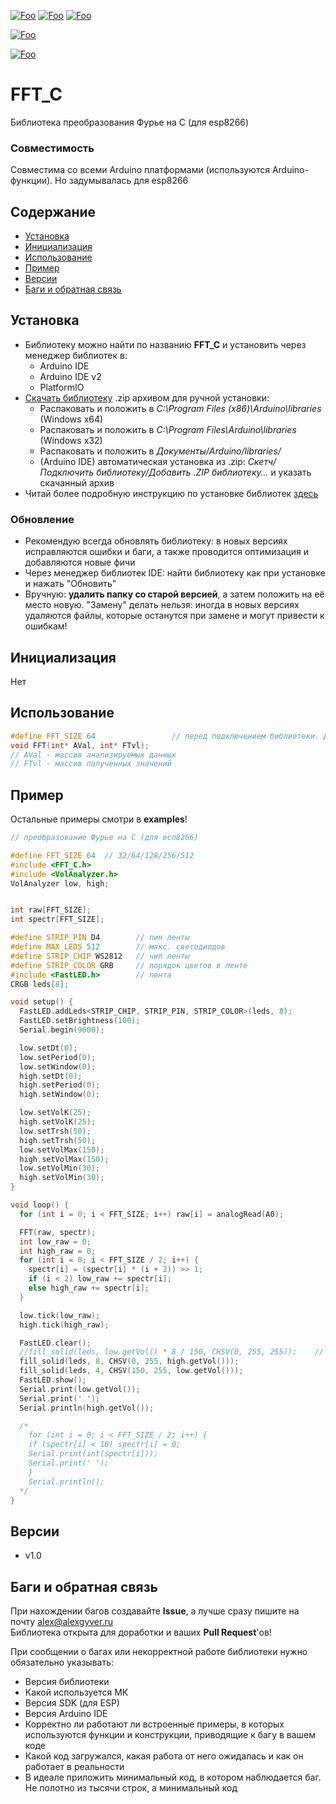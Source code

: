 [![Foo](https://img.shields.io/badge/Version-1.0-brightgreen.svg?style=flat-square)](#versions)
[![Foo](https://img.shields.io/badge/Website-AlexGyver.ru-blue.svg?style=flat-square)](https://alexgyver.ru/)
[![Foo](https://img.shields.io/badge/%E2%82%BD$%E2%82%AC%20%D0%9D%D0%B0%20%D0%BF%D0%B8%D0%B2%D0%BE-%D1%81%20%D1%80%D1%8B%D0%B1%D0%BA%D0%BE%D0%B9-orange.svg?style=flat-square)](https://alexgyver.ru/support_alex/)

[![Foo](https://img.shields.io/badge/README-ENGLISH-brightgreen.svg?style=for-the-badge)](https://github-com.translate.goog/GyverLibs/FFT_C?_x_tr_sl=ru&_x_tr_tl=en)  

[![Foo](https://img.shields.io/badge/ПОДПИСАТЬСЯ-НА%20ОБНОВЛЕНИЯ-brightgreen.svg?style=social&logo=telegram&color=blue)](https://t.me/GyverLibs)


# FFT_C
Библиотека преобразования Фурье на С (для esp8266)

### Совместимость
Совместима со всеми Arduino платформами (используются Arduino-функции). Но задумывалась для esp8266

## Содержание
- [Установка](#install)
- [Инициализация](#init)
- [Использование](#usage)
- [Пример](#example)
- [Версии](#versions)
- [Баги и обратная связь](#feedback)

<a id="install"></a>
## Установка
- Библиотеку можно найти по названию **FFT_C** и установить через менеджер библиотек в:
    - Arduino IDE
    - Arduino IDE v2
    - PlatformIO
- [Скачать библиотеку](https://github.com/GyverLibs/FFT_C/archive/refs/heads/main.zip) .zip архивом для ручной установки:
    - Распаковать и положить в *C:\Program Files (x86)\Arduino\libraries* (Windows x64)
    - Распаковать и положить в *C:\Program Files\Arduino\libraries* (Windows x32)
    - Распаковать и положить в *Документы/Arduino/libraries/*
    - (Arduino IDE) автоматическая установка из .zip: *Скетч/Подключить библиотеку/Добавить .ZIP библиотеку…* и указать скачанный архив
- Читай более подробную инструкцию по установке библиотек [здесь](https://alexgyver.ru/arduino-first/#%D0%A3%D1%81%D1%82%D0%B0%D0%BD%D0%BE%D0%B2%D0%BA%D0%B0_%D0%B1%D0%B8%D0%B1%D0%BB%D0%B8%D0%BE%D1%82%D0%B5%D0%BA)
### Обновление
- Рекомендую всегда обновлять библиотеку: в новых версиях исправляются ошибки и баги, а также проводится оптимизация и добавляются новые фичи
- Через менеджер библиотек IDE: найти библиотеку как при установке и нажать "Обновить"
- Вручную: **удалить папку со старой версией**, а затем положить на её место новую. "Замену" делать нельзя: иногда в новых версиях удаляются файлы, которые останутся при замене и могут привести к ошибкам!


<a id="init"></a>
## Инициализация
Нет

<a id="usage"></a>
## Использование
```cpp
#define FFT_SIZE 64                 // перед подключением библиотеки. Должно быть кратно степени 2
void FFT(int* AVal, int* FTvl);
// AVal - массив анализируемых данных
// FTvl - массив полученных значений
```

<a id="example"></a>
## Пример
Остальные примеры смотри в **examples**!
```cpp
// преобразование Фурье на C (для есп8266)

#define FFT_SIZE 64  // 32/64/128/256/512
#include <FFT_C.h>
#include <VolAnalyzer.h>
VolAnalyzer low, high;


int raw[FFT_SIZE];
int spectr[FFT_SIZE];

#define STRIP_PIN D4        // пин ленты
#define MAX_LEDS 512        // макс. светодиодов
#define STRIP_CHIP WS2812   // чип ленты
#define STRIP_COLOR GRB     // порядок цветов в ленте
#include <FastLED.h>        // лента
CRGB leds[8];

void setup() {
  FastLED.addLeds<STRIP_CHIP, STRIP_PIN, STRIP_COLOR>(leds, 8);
  FastLED.setBrightness(100);
  Serial.begin(9600);

  low.setDt(0);
  low.setPeriod(0);
  low.setWindow(0);
  high.setDt(0);
  high.setPeriod(0);
  high.setWindow(0);

  low.setVolK(25);
  high.setVolK(25);
  low.setTrsh(50);
  high.setTrsh(50);
  low.setVolMax(150);
  high.setVolMax(150);
  low.setVolMin(30);
  high.setVolMin(30);
}

void loop() {
  for (int i = 0; i < FFT_SIZE; i++) raw[i] = analogRead(A0);

  FFT(raw, spectr);
  int low_raw = 0;
  int high_raw = 0;
  for (int i = 0; i < FFT_SIZE / 2; i++) {
    spectr[i] = (spectr[i] * (i + 2)) >> 1;
    if (i < 2) low_raw += spectr[i];
    else high_raw += spectr[i];
  }

  low.tick(low_raw);
  high.tick(high_raw);

  FastLED.clear();
  //fill_solid(leds, low.getVol() * 8 / 150, CHSV(0, 255, 255));    // полоса громкости
  fill_solid(leds, 8, CHSV(0, 255, high.getVol()));
  fill_solid(leds, 4, CHSV(150, 255, low.getVol()));
  FastLED.show();
  Serial.print(low.getVol());
  Serial.print(' ');
  Serial.println(high.getVol());

  /*
    for (int i = 0; i < FFT_SIZE / 2; i++) {
    if (spectr[i] < 10) spectr[i] = 0;
    Serial.print(int(spectr[i]));
    Serial.print(' ');
    }
    Serial.println();
  */
}

```

<a id="versions"></a>
## Версии
- v1.0

<a id="feedback"></a>
## Баги и обратная связь
При нахождении багов создавайте **Issue**, а лучше сразу пишите на почту [alex@alexgyver.ru](mailto:alex@alexgyver.ru)  
Библиотека открыта для доработки и ваших **Pull Request**'ов!


При сообщении о багах или некорректной работе библиотеки нужно обязательно указывать:
- Версия библиотеки
- Какой используется МК
- Версия SDK (для ESP)
- Версия Arduino IDE
- Корректно ли работают ли встроенные примеры, в которых используются функции и конструкции, приводящие к багу в вашем коде
- Какой код загружался, какая работа от него ожидалась и как он работает в реальности
- В идеале приложить минимальный код, в котором наблюдается баг. Не полотно из тысячи строк, а минимальный код

